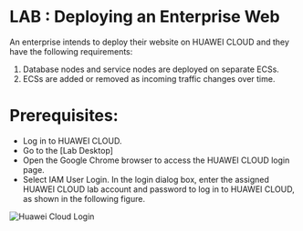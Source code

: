 # LAB : Deploying an Enterprise Web

An enterprise intends to deploy their website on HUAWEI CLOUD and they have the following requirements:

1. Database nodes and service nodes are deployed on separate ECSs.
2. ECSs are added or removed as incoming traffic changes over time.

# Prerequisites: 
- Log in to HUAWEI CLOUD.
- Go to the [Lab Desktop]
- Open the Google Chrome browser to access the HUAWEI CLOUD login page. 
- Select IAM User Login. In the login dialog box, enter the assigned HUAWEI CLOUD lab account and password to log in to HUAWEI CLOUD, as shown in the following figure.

![Huawei Cloud Login](img/huawei_login_page.PNG)
